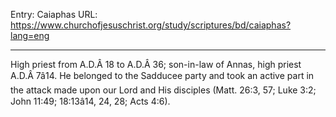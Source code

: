 Entry: Caiaphas
URL: https://www.churchofjesuschrist.org/study/scriptures/bd/caiaphas?lang=eng

---

High priest from A.D.Â 18 to A.D.Â 36; son-in-law of Annas, high priest A.D.Â 7â14. He belonged to the Sadducee party and took an active part in the attack made upon our Lord and His disciples (Matt. 26:3, 57; Luke 3:2; John 11:49; 18:13â14, 24, 28; Acts 4:6).
